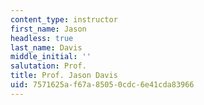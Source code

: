 ```yaml
---
content_type: instructor
first_name: Jason
headless: true
last_name: Davis
middle_initial: ''
salutation: Prof.
title: Prof. Jason Davis
uid: 7571625a-f67a-8505-0cdc-6e41cda83966
---
```

